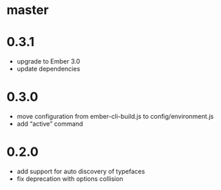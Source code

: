 # master

# 0.3.1

* upgrade to Ember 3.0
* update dependencies

# 0.3.0

* move configuration from ember-cli-build.js to config/environment.js
* add “active” command

# 0.2.0

* add support for auto discovery of typefaces
* fix deprecation with options collision
